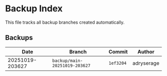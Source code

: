 # Backup Index

This file tracks all backup branches created automatically.

## Backups

| Date | Branch | Commit | Author |
|------|--------|--------|--------|
| 20251019-203627 | `backup/main-20251019-203627` | `1ef3204` | adryserage |
